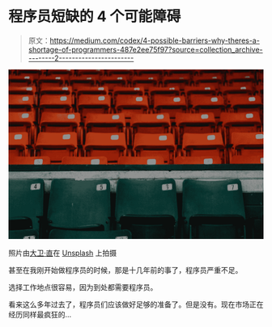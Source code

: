 # 程序员短缺的 4 个可能障碍

> 原文：<https://medium.com/codex/4-possible-barriers-why-theres-a-shortage-of-programmers-487e2ee75f97?source=collection_archive---------2----------------------->

![](img/cf7f41961b7bb087a2eef6877921beb7.png)

照片由[大卫·直](https://unsplash.com/@davidstraight?utm_source=medium&utm_medium=referral)在 [Unsplash](https://unsplash.com?utm_source=medium&utm_medium=referral) 上拍摄

甚至在我刚开始做程序员的时候，那是十几年前的事了，程序员严重不足。

选择工作地点很容易，因为到处都需要程序员。

看来这么多年过去了，程序员们应该做好足够的准备了。但是没有。现在市场正在经历同样最疯狂的…